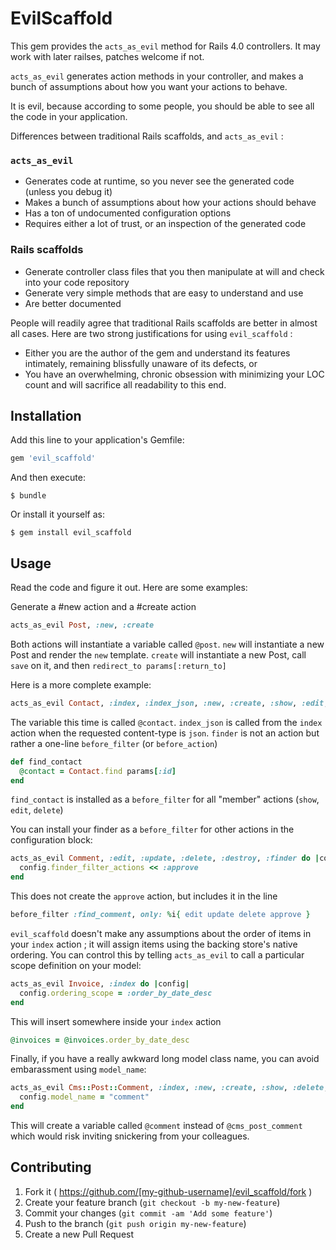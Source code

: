 # EvilScaffold

This gem provides the `acts_as_evil` method for Rails 4.0 controllers. It may work with later railses, patches welcome if not.

`acts_as_evil` generates action methods in your controller, and makes a bunch of assumptions about how you want your actions to behave.

It is evil, because according to some people, you should be able to see all the code in your application.

Differences between traditional Rails scaffolds, and `acts_as_evil` :

### `acts_as_evil`

* Generates code at runtime, so you never see the generated code (unless you debug it)
* Makes a bunch of assumptions about how your actions should behave
* Has a ton of undocumented configuration options
* Requires either a lot of trust, or an inspection of the generated code

### Rails scaffolds

* Generate controller class files that you then manipulate at will and check into your code repository
* Generate very simple methods that are easy to understand and use
* Are better documented

People will readily agree that traditional Rails scaffolds are better in almost all cases. Here are two strong justifications for using `evil_scaffold` :

* Either you are the author of the gem and understand its features intimately, remaining blissfully unaware of its defects, or
* You have an overwhelming, chronic obsession with minimizing your LOC count and will sacrifice all readability to this end.

## Installation

Add this line to your application's Gemfile:

```ruby
gem 'evil_scaffold'
```

And then execute:

    $ bundle

Or install it yourself as:

    $ gem install evil_scaffold

## Usage

Read the code and figure it out. Here are some examples:

Generate a #new action and a #create action

```ruby
acts_as_evil Post, :new, :create
```

Both actions will instantiate a variable called `@post`. `new` will instantiate a new Post and render the `new` template. `create` will instantiate a new Post, call `save` on it, and then `redirect_to params[:return_to]`

Here is a more complete example:

```ruby
acts_as_evil Contact, :index, :index_json, :new, :create, :show, :edit, :update, :delete, :destroy, :finder, :goto_show
```

The variable this time is called `@contact`. `index_json` is called from the `index` action when the requested content-type is `json`. `finder` is not an action but rather a one-line `before_filter` (or `before_action`)

```ruby
def find_contact
  @contact = Contact.find params[:id]
end
```

`find_contact` is installed as a `before_filter` for all "member" actions (`show`, `edit`, `delete`)

You can install your finder as a `before_filter` for other actions in the configuration block:

```ruby
acts_as_evil Comment, :edit, :update, :delete, :destroy, :finder do |config|
  config.finder_filter_actions << :approve
end
```

This does not create the `approve` action, but includes it in the line

```ruby
before_filter :find_comment, only: %i{ edit update delete approve }
```

`evil_scaffold` doesn't make any assumptions about the order of items in your `index` action ; it will assign items using the backing store's native ordering. You can control this by telling `acts_as_evil` to call a particular scope definition on your model:

```ruby
acts_as_evil Invoice, :index do |config|
  config.ordering_scope = :order_by_date_desc
end
```

This will insert somewhere inside your `index` action

```ruby
@invoices = @invoices.order_by_date_desc
```

Finally, if you have a really awkward long model class name, you can avoid embarassment using `model_name`:

```ruby
acts_as_evil Cms::Post::Comment, :index, :new, :create, :show, :delete, :destroy, :finder, :goto_show do |config|
  config.model_name = "comment"
end
```

This will create a variable called `@comment` instead of `@cms_post_comment` which would risk inviting snickering from your colleagues.

## Contributing

1. Fork it ( https://github.com/[my-github-username]/evil_scaffold/fork )
2. Create your feature branch (`git checkout -b my-new-feature`)
3. Commit your changes (`git commit -am 'Add some feature'`)
4. Push to the branch (`git push origin my-new-feature`)
5. Create a new Pull Request
